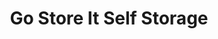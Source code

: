 ---
title: "Go Store It Self Storage"
url: /asheville/go-store-it-self-storage/
shop: storage rental
---